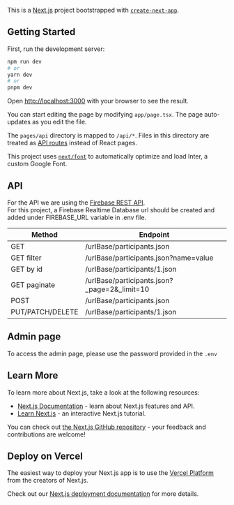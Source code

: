 This is a [Next.js](https://nextjs.org/) project bootstrapped with [`create-next-app`](https://github.com/vercel/next.js/tree/canary/packages/create-next-app).

## Getting Started

First, run the development server:

```bash
npm run dev
# or
yarn dev
# or
pnpm dev
```

Open [http://localhost:3000](http://localhost:3000) with your browser to see the result.

You can start editing the page by modifying `app/page.tsx`. The page auto-updates as you edit the file.

The `pages/api` directory is mapped to `/api/*`. Files in this directory are treated as [API routes](https://nextjs.org/docs/api-routes/introduction) instead of React pages.

This project uses [`next/font`](https://nextjs.org/docs/basic-features/font-optimization) to automatically optimize and load Inter, a custom Google Font.

## API 

For the API we are using the [Firebase REST API](https://firebase.google.com/docs/database/rest/start).  
For this project, a Firebase Realtime Database url should be created and added under FIREBASE_URL variable in .env file.


| Method	          | Endpoint 	                                     |
|------------------|------------------------------------------------|
| GET              | /urlBase/participants.json                     |
| GET filter       | /urlBase/participants.json?name=value          |
| GET by id        | /urlBase/participants/1.json                   |
| GET paginate     | /urlBase/participants.json?_page=2&_limit=10   |
| POST             | /urlBase/participants.json                     |
| PUT/PATCH/DELETE | /urlBase/participants/1.json                   |


## Admin page

To access the admin page, please use the password provided in the `.env`


## Learn More

To learn more about Next.js, take a look at the following resources:

- [Next.js Documentation](https://nextjs.org/docs) - learn about Next.js features and API.
- [Learn Next.js](https://nextjs.org/learn) - an interactive Next.js tutorial.

You can check out [the Next.js GitHub repository](https://github.com/vercel/next.js/) - your feedback and contributions are welcome!

## Deploy on Vercel

The easiest way to deploy your Next.js app is to use the [Vercel Platform](https://vercel.com/new?utm_medium=default-template&filter=next.js&utm_source=create-next-app&utm_campaign=create-next-app-readme) from the creators of Next.js.

Check out our [Next.js deployment documentation](https://nextjs.org/docs/deployment) for more details.
